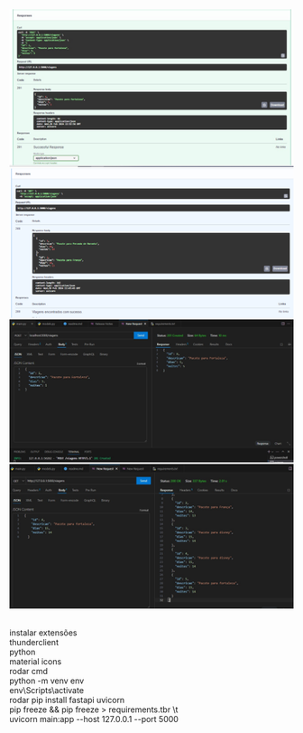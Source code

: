 <img src="imagem_post_yuri.jpg">
<img src="imagem_get.jpg">
<img src="thunder_post_yuri.jpg">
<img src="thunder_get.jpg">




<br>instalar extensões
<br>	thunderclient
<br>	python
<br>	material icons
<br>rodar cmd
<br>	python -m venv env
<br>	env\Scripts\activate
<br>rodar pip install fastapi uvicorn
<br>pip freeze && pip freeze > requirements.tbr \t
<br>uvicorn main:app --host 127.0.0.1 --port 5000
